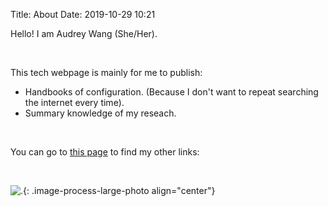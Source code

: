 Title: About
Date: 2019-10-29 10:21

Hello! I am Audrey Wang (She/Her). 

<br />

This tech webpage is mainly for me to publish:

- Handbooks of configuration. (Because I don't want to repeat searching the internet every time).
- Summary knowledge of my reseach.

<br />


You can go to [this page]({filename}other_links.md) to find my other links:

<br />

![.]({static}/pictures/ptranse/1.jpg){: .image-process-large-photo align="center"}